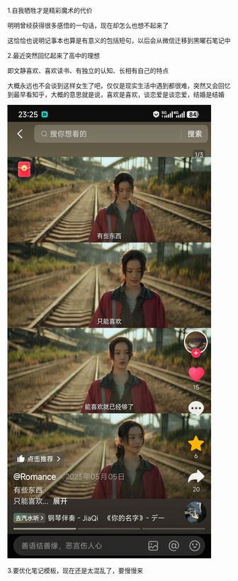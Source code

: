 1.自我牺牲才是精彩魔术的代价

明明曾经获得很多感悟的一句话，现在却怎么也想不起来了

这恰恰也说明记事本也算是有意义的包括短句，以后会从微信迁移到黑曜石笔记中


 2.最近突然回忆起来了高中的理想

即文静喜欢、喜欢读书、有独立的认知、长相有自己的特点

大概永远也不会谈到这样女生了吧，仅仅是现实生活中遇到都很难，突然又会回忆到最早看知乎，大概的意思就是说，喜欢是喜欢，谈恋爱是谈恋爱，结婚是结婚

![](assets/2025-05-07/Screenshot_2025-05-07-23-25-38-417_com.ss.android.ugc.aweme.jpg)

3.要优化笔记模板，现在还是太混乱了，要慢慢来